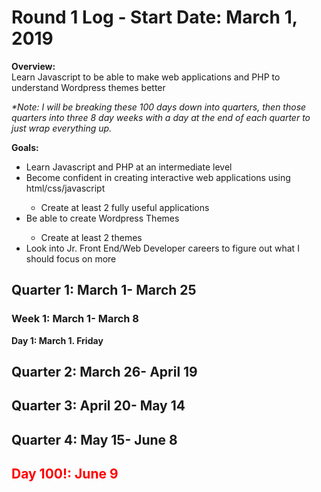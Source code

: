 <h1>Round 1 Log - Start Date: March 1, 2019</h1>
<p><strong>Overview:</strong><br>
  Learn Javascript to be able to make web applications  and PHP to understand Wordpress themes better </p>
<p><em>*Note: I will be breaking these 100 days down into quarters, then those quarters into three 8 day weeks with a day at the end of each quarter to just wrap everything up.</em></p>
<p><strong>Goals:</strong></p>
<ul>
  <li>Learn Javascript and PHP at an intermediate level</li>
  <li>Become confident in creating interactive web applications using html/css/javascript</li>
  <ul>
    <li>Create at least 2 fully useful applications</li>
  </ul>
  <li>Be able to create Wordpress Themes</li>
  <ul>
    <li>Create at least 2 themes</li>
  </ul>
  <li>Look into Jr. Front End/Web Developer careers to figure out what I should focus on more</li>
</ul>
<h2>Quarter 1: March 1- March 25</h2>
<h3>Week 1: March 1- March 8</h3>
<p><strong>Day 1: March 1. Friday</strong></p>
<h2>Quarter 2: March 26- April 19</h2>
<h2>Quarter 3: April 20- May 14</h2>
<h2>Quarter 4: May 15- June 8</h2>
<h2 style="color: red">Day 100!: June 9</h2>
